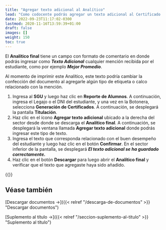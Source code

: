 ```yaml
---
title: "Agregar texto adicional al Analítico"
lead: "Como codocente podrás agregar un texto adicional al Certificado Analítico final en relación al buen desempeño del estudiante."
date: 2022-09-23T11:17:02-0300
lastmod: 2020-11-16T13:59:39+01:00
draft: false
images: []
weight: 150
toc: true
---
```


El **Analítico final** tiene un campo con formato de comentario en donde podrás ingresar como **_Texto Adicional_** cualquier mención recibida por el estudiante, como por ejemplo **_Mejor Promedio_**. 

Al momento de imprimir este Analítico, este texto podría cambiar la confección del documento al agregarle algún tipo de etiqueta o calco relacionado con la mención.

1. Ingresa al **SGU** y luego haz clic en **Reporte de Alumnos**.  A continuación, ingresa el Legajo o el DNI del estudiante, y una vez en la Botonera, selecciona **Generación de Certificados**. A continuación, se desplegará la pantalla **Titulación**.
2. Haz clic en el ícono **Agregar texto adicional** ubicado a la derecha del sector desde donde se descarga el **Analítico final**. A continuación, se desplegará la ventana llamada **Agregar texto adicional** donde podrás ingresar este tipo de texto.
3. Ingresa el texto que corresponda relacionado con el buen desempeño del estudiante y luego haz clic en el botón **Confirmar**. En el sector inferior de la pantalla, se desplegará **_El texto adicional se ha guardado correctamente._**
4. Haz clic en el botón **Descargar** para luego abrir el **Analítico final** y verificar que el texto que agregaste haya sido añadido.


{{<note text="Al abrir el <b>Analítico final</b> descargado, el texto recién añadido podrá observase debajo del listado de las materias aprobadas y las notas obtenidas por el estudiante.">}}

## Véase también

[Descargar documentos →]({{< relref "/descarga-de-documentos" >}} "Descargar documentos")

[Suplemento al título →]({{< relref "/seccion-suplemento-al-titulo" >}} "Suplemento al título")